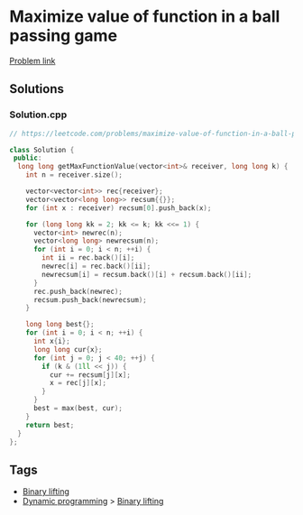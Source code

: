# Maximize value of function in a ball passing game

[Problem link](https://leetcode.com/problems/maximize-value-of-function-in-a-ball-passing-game/)

## Solutions


### Solution.cpp
```cpp
// https://leetcode.com/problems/maximize-value-of-function-in-a-ball-passing-game/

class Solution {
 public:
  long long getMaxFunctionValue(vector<int>& receiver, long long k) {
    int n = receiver.size();

    vector<vector<int>> rec{receiver};
    vector<vector<long long>> recsum{{}};
    for (int x : receiver) recsum[0].push_back(x);

    for (long long kk = 2; kk <= k; kk <<= 1) {
      vector<int> newrec(n);
      vector<long long> newrecsum(n);
      for (int i = 0; i < n; ++i) {
        int ii = rec.back()[i];
        newrec[i] = rec.back()[ii];
        newrecsum[i] = recsum.back()[i] + recsum.back()[ii];
      }
      rec.push_back(newrec);
      recsum.push_back(newrecsum);
    }

    long long best{};
    for (int i = 0; i < n; ++i) {
      int x{i};
      long long cur{x};
      for (int j = 0; j < 40; ++j) {
        if (k & (1ll << j)) {
          cur += recsum[j][x];
          x = rec[j][x];
        }
      }
      best = max(best, cur);
    }
    return best;
  }
};
```
## Tags

* [Binary lifting](/README.md#Binary_lifting)
* [Dynamic programming](/README.md#Dynamic_programming) > [Binary lifting](/README.md#Dynamic_programming-Binary_lifting)
